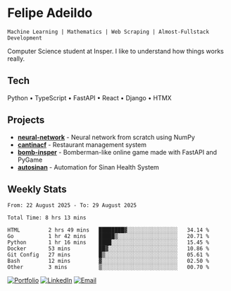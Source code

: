 # Felipe Adeildo

```
Machine Learning | Mathematics | Web Scraping | Almost-Fullstack Development
```

Computer Science student at Insper. I like to understand how things works really.

## Tech
Python • TypeScript • FastAPI • React • Django • HTMX

## Projects
- **[neural-network](https://github.com/felipeadeildo/neural-network)** - Neural network from scratch using NumPy
- **[cantinacf](https://github.com/felipeadeildo/cantinacf)** - Restaurant management system
- **[bomb-insper](https://github.com/insper-dev/bomb)** - Bomberman-like online game made with FastAPI and PyGame 
- **[autosinan](https://github.com/felipeadeildo/autosinan)** - Automation for Sinan Health System

## Weekly Stats
<!--START_SECTION:waka-->

```ansi
From: 22 August 2025 - To: 29 August 2025

Total Time: 8 hrs 13 mins

HTML         2 hrs 49 mins   ████████▓░░░░░░░░░░░░░░░░   34.14 %
Go           1 hr 42 mins    █████▒░░░░░░░░░░░░░░░░░░░   20.71 %
Python       1 hr 16 mins    ████░░░░░░░░░░░░░░░░░░░░░   15.45 %
Docker       53 mins         ██▓░░░░░░░░░░░░░░░░░░░░░░   10.86 %
Git Config   27 mins         █▒░░░░░░░░░░░░░░░░░░░░░░░   05.61 %
Bash         12 mins         ▓░░░░░░░░░░░░░░░░░░░░░░░░   02.50 %
Other        3 mins          ▒░░░░░░░░░░░░░░░░░░░░░░░░   00.70 %
```

<!--END_SECTION:waka-->

[![Portfolio](https://img.shields.io/badge/felipeadeildo.com-FF6B6B?style=flat-square&logo=firefox&logoColor=white)](https://felipeadeildo.com)
[![LinkedIn](https://img.shields.io/badge/LinkedIn-0077B5?style=flat-square&logo=linkedin&logoColor=white)](https://linkedin.com/in/felipeadeildo)
[![Email](https://img.shields.io/badge/Email-D14836?style=flat-square&logo=gmail&logoColor=white)](mailto:contato@felipeadeildo.com)
